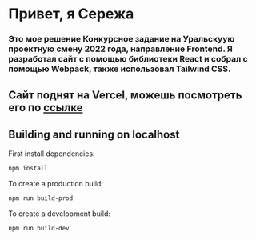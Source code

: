 # Привет, я Сережа

### Это мое решение Конкурсное задание на Уральскуую проектную смену 2022 года, направление Frontend. Я разработал сайт с помощью библиотеки React и собрал с помощью Webpack, также использовал Tailwind CSS.

## Сайт поднят на Vercel, можешь посмотреть его по [ссылке](ups-2022-orapoulpe.vercel.app)





## Building and running on localhost

First install dependencies:

```sh
npm install
```

To create a production build:

```sh
npm run build-prod
```

To create a development build:

```sh
npm run build-dev
```


